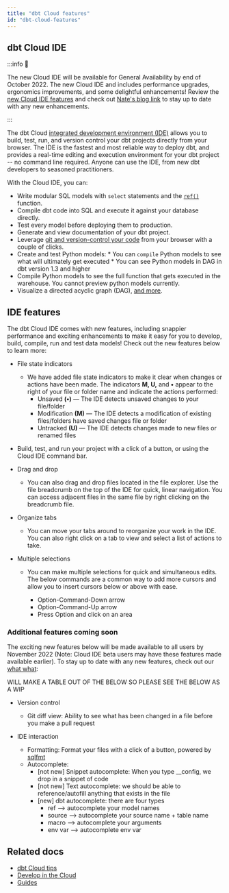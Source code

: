 ```yaml
---
title: "dbt Cloud features"
id: "dbt-cloud-features"
---
```


## dbt Cloud IDE

:::info 📌

The new Cloud IDE will be available for General Availability by end of October 2022. The new Cloud IDE and includes performance upgrades, ergonomics improvements, and some delightful enhancements! Review the [new Cloud IDE features](#ide-features) and check out [Nate's blog link](URL) to stay up to date with any new enhancements.

:::

The dbt Cloud [integrated development environment (IDE)](/docs/get-started/develop-in-the-cloud) allows you to build, test, run, and version control your dbt projects directly from your browser. The IDE is the fastest and most reliable way to deploy dbt, and provides a real-time editing and execution environment for your dbt project -- no command line required.  Anyone can use the IDE, from new dbt developers to seasoned practitioners.

With the Cloud IDE, you can:

- Write modular SQL models with `select` statements and the [`ref()`](/reference/dbt-jinja-functions/ref) function.
- Compile dbt code into SQL and execute it against your database directly.
- Test every model before deploying them to production.
- Generate and view documentation of your dbt project.
- Leverage [git and version-control your code](/docs/collaborate/git/version-control-basics) from your browser with a couple of clicks.
- Create and test Python models:
        * You can `compile` Python models to see what will ultimately get executed
        * You can see Python models in DAG in dbt version 1.3 and higher
- Compile Python models to see the full function that gets executed in the warehouse. You cannot preview python models currently.
- Visualize a directed acyclic graph (DAG), [and more](/docs/get-started/dbt-cloud-tips).

## IDE features
The dbt Cloud IDE comes with new features, including snappier performance and exciting enhancements to make it easy for you to develop, build, compile, run and test data models!  Check out the new features below to learn more:

- File state indicators
  * We have added file state indicators to make it clear when changes or actions have been made. The indicators **M, U,** and **•** appear to the right of your file or folder name and indicate the actions performed:
    *  Unsaved **(•)** &mdash; The IDE detects unsaved changes to your file/folder
    *  Modification **(M)** &mdash; The IDE detects a modification of existing files/folders have saved changes file or folder
    *  Untracked **(U)** &mdash; The IDE detects changes made to new files or renamed files

- Build, test, and run your project with a click of a button, or using the Cloud IDE command bar.

- Drag and drop
  * You can also drag and drop files located in the file explorer. Use the file breadcrumb on the top of the IDE for quick, linear
  navigation. You can access adjacent files in the same file by right clicking on the breadcrumb file.
  
- Organize tabs
  * You can move your tabs around to reorganize your work in the IDE. You can also right click on a tab to view and select a list of actions
  to take.

- Multiple selections
  * You can make multiple selections for quick and simultaneous edits. The below commands are a common way to add more cursors and allow you to insert
  cursors below or above with ease.

     * Option-Command-Down arrow
     * Option-Command-Up arrow
     * Press Option and click on an area

### Additional features coming soon
The exciting new features below will be made available to all users by November 2022 (Note: Cloud IDE beta users may have these features made available earlier). To stay up to date with any new features, check out our [what what](URL):

WILL MAKE A TABLE OUT OF THE BELOW SO PLEASE SEE THE BELOW AS A WIP

- Version control
   * Git diff view: Ability to see what has been changed in a file before you make a pull request
  
- IDE interaction
    * Formatting: Format your files with a click of a button, powered by [sqlfmt](http://sqlfmt.com/)
    * Autocomplete:
        * [not new] Snippet autocomplete: When you type __config, we drop in a snippet of code 
        * [not new] Text autocomplete: we should be able to reference/autofill anything that exists in the file
        * [new] dbt autocomplete: there are four types
            * ref --> autocomplete your model names
            * source --> autocomplete your source name + table name
            * macro --> autocomplete your arguments
            * env var --> autocomplete env var

## Related docs
- [dbt Cloud tips](/docs/get-started/dbt-cloud-tips)
- [Develop in the Cloud](docs/get-started/develop-in-the-cloud)
- [Guides](/docs/get-started/overview)

